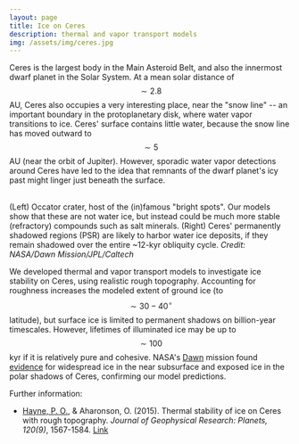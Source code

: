 ```yaml
---
layout: page
title: Ice on Ceres
description: thermal and vapor transport models
img: /assets/img/ceres.jpg
---
```


Ceres is the largest body in the Main Asteroid Belt, and also the innermost dwarf planet in the Solar System.
At a mean solar distance of $$ \sim 2.8 $$ AU, Ceres also occupies a very interesting place, near the "snow line" -- an important boundary in the protoplanetary disk, where water vapor transitions to ice. Ceres' surface contains little water, because the snow line has moved outward to $$\sim 5$$ AU (near the orbit of Jupiter). However, sporadic water vapor detections around Ceres have led to the idea that remnants of the dwarf planet's icy past might linger just beneath the surface.

<div class="img_row">
    <img class="col two" src="{{ site.baseurl }}/assets/img/ceres.jpg" alt="" title="Mars polar ice cap"/>
    <img class="col one" src="{{ site.baseurl }}/assets/img/ceres_psr.jpg" alt="" title="Mars PLD"/>
</div>
<div class="col three caption">
    (Left) Occator crater, host of the (in)famous "bright spots". Our models show that these are not water ice, but instead could be much more stable (refractory) compounds such as salt minerals.
    (Right) Ceres' permanently shadowed regions (PSR) are likely to harbor water ice deposits, if they remain shadowed over the entire ~12-kyr obliquity cycle. <i>Credit: NASA/Dawn Mission/JPL/Caltech</i>
</div>

We developed thermal and vapor transport models to investigate ice stability on Ceres, using realistic rough topography. Accounting for roughness increases the modeled extent of ground ice (to $$\sim 30-40^\circ$$ latitude), but surface ice is limited to permanent shadows on billion-year timescales. However, lifetimes of illuminated ice may be up to $$\sim 100$$ kyr if it is relatively pure and cohesive. NASA's <a href="https://dawn.jpl.nasa.gov/">Dawn</a> mission found
<a href="https://www.nasa.gov/feature/jpl/where-is-the-ice-on-ceres-new-nasa-dawn-findings">evidence</a> for widespread ice in the near subsurface and exposed ice in the polar shadows of Ceres, confirming our model predictions.

Further information:
<div class="publications">
<ul>
<li><u>Hayne, P. O.</u>, & Aharonson, O. (2015). Thermal stability of ice on Ceres with rough topography. <i>Journal of Geophysical Research: Planets, 120(9)</i>, 1567-1584.
<a href="http://onlinelibrary.wiley.com/doi/10.1002/2015JE004887/full">Link</a></li>
</ul>
</div>
